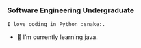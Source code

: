 ### Software Engineering Undergraduate
<p><code>I love coding in Python :snake:.</code></p>

<!-- - 🔭 I’m currently working on something coooool. -->
<!-- - 👯 I’m looking to collaborate on projects that are using Python. -->
- 🌱 I’m currently learning java.
<!-- - 📫 How to reach me: <a href='www.linkedin.com/in/saputhebeast'>LinkedIn</a> -->
<!--
**saputhebeast/saputhebeast** is a ✨ _special_ ✨ repository because its `README.md` (this file) appears on your GitHub profile.

⚡ Fun fact:
- 👯 I’m looking to collaborate on projects that are using Python.
- 🌱 I’m currently learning php and mathematics required for ML and Data Science.
- :pencil2: I Write blogs on medium.com on free days.

Here are some ideas to get you started:

- 🔭 I’m currently working on ...
- 🌱 I’m currently learning ...
- 👯 I’m looking to collaborate on ...
- 🤔 I’m looking for help with ...
- 💬 Ask me about ...

- 😄 Pronouns: ...
- ⚡ Fun fact: ...
-->
